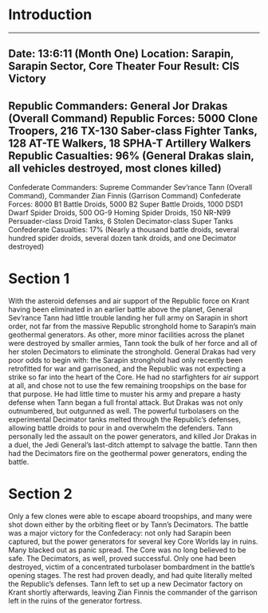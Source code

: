 # Introduction

______________________________________________________________________

## Date: 13:6:11 (Month One) Location: Sarapin, Sarapin Sector, Core Theater Four Result: CIS Victory

## Republic Commanders: General Jor Drakas (Overall Command) Republic Forces: 5000 Clone Troopers, 216 TX-130 Saber-class Fighter Tanks, 128 AT-TE Walkers, 18 SPHA-T Artillery Walkers Republic Casualties: 96% (General Drakas slain, all vehicles destroyed, most clones killed)

Confederate Commanders: Supreme Commander Sev’rance Tann (Overall Command), Commander Zian Finnis (Garrison Command)
Confederate Forces: 8000 B1 Battle Droids, 5000 B2 Super Battle Droids, 1000 DSD1 Dwarf Spider Droids, 500 OG-9 Homing Spider Droids, 150 NR-N99 Persuader-class Droid Tanks, 6 Stolen Decimator-class Super Tanks
Confederate Casualties: 17% (Nearly a thousand battle droids, several hundred spider droids, several dozen tank droids, and one Decimator destroyed)

# Section 1

With the asteroid defenses and air support of the Republic force on Krant having been eliminated in an earlier battle above the planet, General Sev’rance Tann had little trouble landing her full army on Sarapin in short order, not far from the massive Republic stronghold home to Sarapin’s main geothermal generators.
As other, more minor facilities across the planet were destroyed by smaller armies, Tann took the bulk of her force and all of her stolen Decimators to eliminate the stronghold.
General Drakas had very poor odds to begin with: the Sarapin stronghold had only recently been retrofitted for war and garrisoned, and the Republic was not expecting a strike so far into the heart of the Core.
He had no starfighters for air support at all, and chose not to use the few remaining troopships on the base for that purpose.
He had little time to muster his army and prepare a hasty defense when Tann began a full frontal attack.
But Drakas was not only outnumbered, but outgunned as well.
The powerful turbolasers on the experimental Decimator tanks melted through the Republic’s defenses, allowing battle droids to pour in and overwhelm the defenders.
Tann personally led the assault on the power generators, and killed Jor Drakas in a duel, the Jedi General’s last-ditch attempt to salvage the battle.
Tann then had the Decimators fire on the geothermal power generators, ending the battle.

# Section 2

Only a few clones were able to escape aboard troopships, and many were shot down either by the orbiting fleet or by Tann’s Decimators.
The battle was a major victory for the Confederacy: not only had Sarapin been captured, but the power generators for several key Core Worlds lay in ruins.
Many blacked out as panic spread.
The Core was no long believed to be safe.
The Decimators, as well, proved successful.
Only one had been destroyed, victim of a concentrated turbolaser bombardment in the battle’s opening stages.
The rest had proven deadly, and had quite literally melted the Republic’s defenses.
Tann left to set up a new Decimator factory on Krant shortly afterwards, leaving Zian Finnis the commander of the garrison left in the ruins of the generator fortress.
